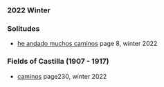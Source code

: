 

### 2022 Winter

### Solitudes

* [he andado muchos caminos](https://genius.com/Antonio-machado-he-andado-muchos-caminos-annotated) page 8, winter 2022

### Fields of Castilla (1907 - 1917)

* [caminos](https://www.poesi.as/amach118.htm) page230, winter 2022
